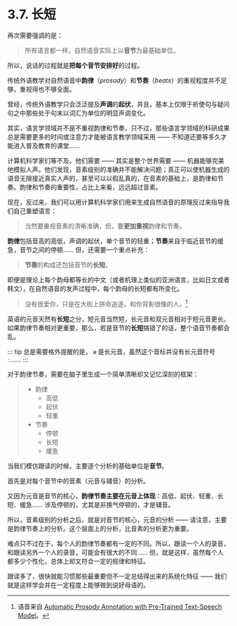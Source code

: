 # 3.7. 长短

再次需要强调的是：

> 所有语言都一样，自然语音实际上以**音节**为最基础单位。

所以，说话的过程就是**把每个音节安排好**的过程。

传统外语教学对自然语音中**韵律**（*prosody*）和**节奏**（*beats*）的重视程度并不足够，重视得也不够全面。

曾经，传统外语教学只会泛泛提及**声调**的**起伏**，并且，基本上仅限于祈使句与疑问句之中那些处于句末以词汇为单位的明显声调变化。

其实，语言学领域并不是不重视韵律和节奏，只不过，那些语言学领域的科研成果总是需要更多的时间或注意力才能被语言教学领域采用 —— 不知道还要等多久才能进入普及教育的课堂……

计算机科学家们等不及。他们需要 —— 其实是整个世界需要 —— 机器能够完美地模拟人声。他们发现，音素级别的准确并不能解决问题；真正可以使机器生成的语音无限接近真实人声的，甚至可以以假乱真的，在音素的基础上，是韵律和节奏。韵律和节奏的重要性，占比上来看，远远超过音素。

现在，反过来，我们可以用计算机科学家们用来生成自然语音的原理反过来指导我们自己重塑语言：

> 当然要重视音素的清晰准确，但，要**更加重视**韵律和节奏。

**韵律**包括音高的高低，声调的起伏，单个音节的轻重；**节奏**来自于临近音节的缓急，音节之间的停顿…… 但，还需要一个重点补充：

> **节奏**的构成还包括音节的**长短**。

即便是理论上每个韵母都等长的中文（或者机理上类似的亚洲语言，比如日文或者韩文），在自然语音的发声过程中，每个韵母的长短都有所变化。

> <span class="speak-word-inline" data-audio-other="/audios/prosody-demo-cn.wav"></span> 没有很爱你，只是在大街上拼命追逐，和你背影很像的人。[^1]

英语的元音天然有**长短**之分，短元音当然短，长元音和双元音相对于短元音更长。如果韵律节奏相对更重要，那么，若是音节的**长短**搞错了的话，整个语音节奏都会乱。

::: tip
总是需要格外提醒的是， `æ` 是长元音，虽然这个音标并没有长元音符号 `ː`……
:::

对于韵律节奏，需要在脑子里生成一个简单清晰却又记忆深刻的框架：

> * 韵律
>   * 高低
>   * 起伏
>   * 轻重
> * 节奏
>   * 停顿
>   * 长短
>   * 缓急

当我们模仿跟读的时候，主要逐个分析的基础单位是**音节**。

首先是对每个音节中的音素（元音与辅音）的分析。

又因为元音是音节的核心，**韵律节奏主要在元音上体现**：高低、起伏、轻重、长短、缓急…… 涉及停顿的，尤其是非换气停顿的，才是辅音。

所以，音素级别的分析之后，就是对音节的核心，元音的分析 —— 请注意，主要是韵律节奏上的分析。这个层面上的分析，比音素的分析更为重要。

难点只不过在于，每个人的韵律节奏都有一定的不同。所以，跟读一个人的录音，和跟读另外一个人的录音，可能会有很大的不同…… 但，就是这样，虽然每个人都多少个性化，总体上却又符合一定的规律和特征。

跟读多了，很快就能习惯那些最重要但不一定总结得出来的系统化特征 —— 我们就是这样学会并在一定程度上能够做到说好母语的。


[^1]: 语音来自 [Automatic Prosody Annotation with Pre-Trained Text-Speech Model](https://daisyqk.github.io/Automatic-Prosody-Annotation_w/)。
